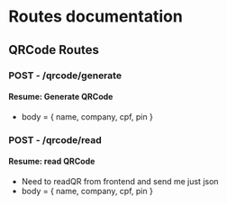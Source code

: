 # Routes documentation
## QRCode Routes

### POST - /qrcode/generate 
#### Resume: Generate QRCode
- body =
    {
         name,
         company,
         cpf,
         pin
    } 

### POST - /qrcode/read 
#### Resume: read QRCode
- Need to readQR from frontend and send me just json
- body =
    {
         name,
         company,
         cpf,
         pin
    } 